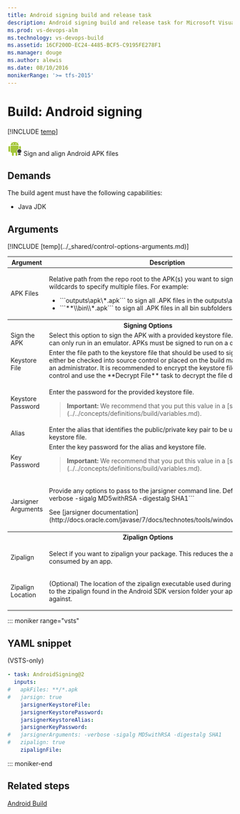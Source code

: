 ```yaml
---
title: Android signing build and release task
description: Android signing build and release task for Microsoft Visual Studio Team Services (VSTS) and Microsoft Team Foundation Server (TFS)
ms.prod: vs-devops-alm
ms.technology: vs-devops-build
ms.assetid: 16CF200D-EC24-4485-BCF5-C9195FE278F1
ms.manager: douge
ms.author: alewis
ms.date: 08/10/2016
monikerRange: '>= tfs-2015'
---
```



# Build: Android signing

[!INCLUDE [temp](../../_shared/version-tfs-2015-rtm.md)]

![](_img/android-signing.png) Sign and align Android APK files

## Demands

The build agent must have the following capabilities:

 * Java JDK 
 
 
 ## Arguments

<table>
<thead>
<tr>
<th>Argument</th>
<th>Description</th>
</tr>
</thead>
<tr>
<td>APK Files</td>
<td>
<p>Relative path from the repo root to the APK(s) you want to sign.  You can use wildcards to specify multiple files. For example:</p>
<ul>
<li>```outputs\apk\*.apk``` to sign all .APK files in the outputs\apk\ subfolder</li>
<li>```**\\bin\\*.apk``` to sign all .APK files in all bin subfolders</li>
</ul>
</td>
</tr>
<tr>
<th style="text-align: center" colspan="2">Signing Options</th>
</tr>
<tr>
<td>Sign the APK</td>
<td>
Select this option to sign the APK with a provided keystore file. Unsigned APKs can only run in an emulator. APKs must be signed to run on a device.
</td>
</tr>
<tr>
<td>Keystore File</td>
<td>
Enter the file path to the keystore file that should be used to sign the APK. It can either be checked into source control or placed on the build machine directly by an administrator. It is recommended to encrypt the keystore file in source control and use the **Decrypt File** task to decrypt the file during the build.
</td>
</tr>
<tr>
<td>Keystore Password</td>
<td>
<p>Enter the password for the provided keystore file.</p>
<blockquote><strong>Important: </strong> We recommend that you put this value in a [secret variable](../../concepts/definitions/build/variables.md).
</blockquote>
</td>
</tr>
<tr>
<td>Alias</td>
<td>
Enter the alias that identifies the public/private key pair to be used in the keystore file.
</td>
</tr>
<tr>
<td>Key Password</td>
<td>
Enter the key password for the alias and keystore file.
<blockquote><strong>Important: </strong> We recommend that you put this value in a [secret variable](../../concepts/definitions/build/variables.md).
</blockquote>
</td>
</tr>
<tr>
<td>Jarsigner Arguments</td>
<td>
<p>Provide any options to pass to the jarsigner command line.  Default is ```-verbose -sigalg MD5withRSA -digestalg SHA1```</p>
<p>See [jarsigner documentation](http://docs.oracle.com/javase/7/docs/technotes/tools/windows/jarsigner.html).</p>
</td>
</tr>
<tr>
<th style="text-align: center" colspan="2">Zipalign Options</th>
</tr>
<tr>
<td>Zipalign</td>
<td>
<p>Select if you want to zipalign your package.  This reduces the amount of RAM consumed by an app.</p>
</td>
</tr>
<tr>
<td>Zipalign Location</td>
<td>
<p>(Optional) The location of the zipalign executable used during signing.  Defaults to the zipalign found in the Android SDK version folder your application builds against.</p>
</td>
</tr>
[!INCLUDE [temp](../_shared/control-options-arguments.md)]
</table>

::: moniker range="vsts"

## YAML snippet

(VSTS-only)

```YAML
- task: AndroidSigning@2
  inputs:
#   apkFiles: **/*.apk
#   jarsign: true
    jarsignerKeystoreFile:
    jarsignerKeystorePassword:
    jarsignerKeystoreAlias:
    jarsignerKeyPassword:
#   jarsignerArguments: -verbose -sigalg MD5withRSA -digestalg SHA1
#   zipalign: true
    zipalignFile:
```

::: moniker-end

## Related steps

[Android Build](android-build.md)
